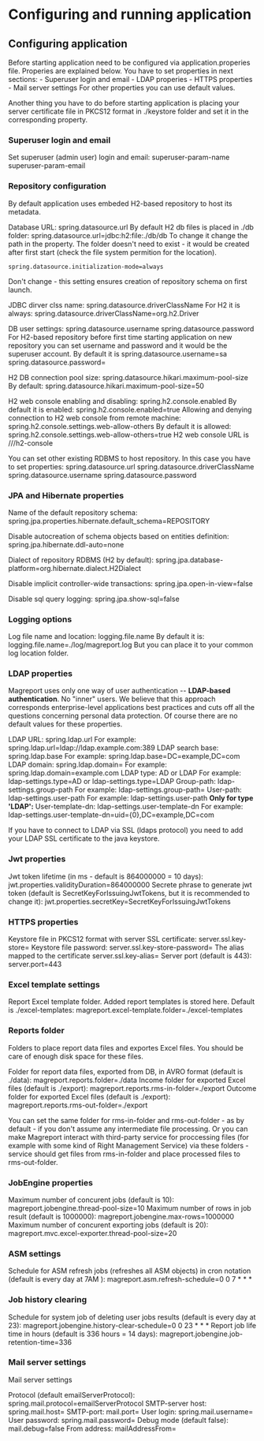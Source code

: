 # Configuring and running application

## Configuring application

Before starting application need to be configured via application.properies file. Properies are explained below. You have to set properties in next sections:
    - Superuser login and email
    - LDAP properies
    - HTTPS properties
    - Mail server settings
For other properties you can use default values.

Another thing you have to do before starting application is placing your server certificate file in PKCS12 format in ./keystore folder and set it in the corresponding property.

### Superuser login and email

Set superuser (admin user) login and email:
    superuser-param-name
    superuser-param-email

### Repository configuration

By default application uses embeded H2-based repository to host its metadata. 

Database URL:
    spring.datasource.url
By default H2 db files is placed in ./db folder:
    spring.datasource.url=jdbc:h2:file:./db/db
To change it change the path in the property. The folder doesn't need to exist - it would be created after first start (check the file system permition for the location).

    spring.datasource.initialization-mode=always
Don't change - this setting ensures creation of repository schema on first launch.

JDBC dirver clss name:
    spring.datasource.driverClassName
For H2 it is always:
    spring.datasource.driverClassName=org.h2.Driver
    
DB user settings:
    spring.datasource.username
    spring.datasource.password    
For H2-based repository before first time starting application on new repository you can set username and password and it would be the superuser account. By default it is
    spring.datasource.username=sa
    spring.datasource.password=
    
H2 DB connection pool size:
    spring.datasource.hikari.maximum-pool-size
By default:
    spring.datasource.hikari.maximum-pool-size=50
    
H2 web console enabling and disabling:
    spring.h2.console.enabled
By default it is enabled:
    spring.h2.console.enabled=true
Allowing and denying connection to H2 web console from remote machine:
    spring.h2.console.settings.web-allow-others
By default it is allowed:
    spring.h2.console.settings.web-allow-others=true
H2 web console URL is
    <protocol>//<server host and port>/h2-console
    
You can set other existing RDBMS to host repository. In this case you have to set properties:
    spring.datasource.url
    spring.datasource.driverClassName
    spring.datasource.username
    spring.datasource.password
    
### JPA and Hibernate properties
Name of the default repository schema: 
    spring.jpa.properties.hibernate.default_schema=REPOSITORY

Disable autocreation of schema objects based on entities definition:
    spring.jpa.hibernate.ddl-auto=none

Dialect of repository RDBMS (H2 by default):
    spring.jpa.database-platform=org.hibernate.dialect.H2Dialect

Disable implicit controller-wide transactions:
    spring.jpa.open-in-view=false

Disable sql query logging:
    spring.jpa.show-sql=false

### Logging options

Log file name and location:
    logging.file.name
By default it is:
    logging.file.name=./log/magreport.log
But you can place it to your common log location folder.

### LDAP properties

Magreport uses only one way of user authentication -- **LDAP-based authentication**. No "inner" users. We believe that this approach corresponds enterprise-level applications best practices
and cuts off all the questions concerning personal data protection. Of course there are no default values for these properties.

LDAP URL:
    spring.ldap.url
For example:
    spring.ldap.url=ldap://ldap.example.com:389
LDAP search base:
    spring.ldap.base
For example:
    spring.ldap.base=DC=example,DC=com
LDAP domain:
    spring.ldap.domain=
For example:
    spring.ldap.domain=example.com
LDAP type:
    AD or LDAP
For example:
    ldap-settings.type=AD or ldap-settings.type=LDAP
Group-path:
    ldap-settings.group-path
For example:
    ldap-settings.group-path=
User-path:
    ldap-settings.user-path
For example:
    ldap-settings.user-path
**Only for type 'LDAP':**
User-template-dn:
    ldap-settings.user-template-dn
For example:
    ldap-settings.user-template-dn=uid={0},DC=example,DC=com


If you have to connect to LDAP via SSL (ldaps protocol) you need to add your LDAP SSL certificate to the java keystore.

### Jwt properties

Jwt token lifetime (in ms - default is 864000000 = 10 days):
    jwt.properties.validityDuration=864000000
Secrete phrase to generate jwt token (default is SecretKeyForIssuingJwtTokens, but it is recommended to change it):
    jwt.properties.secretKey=SecretKeyForIssuingJwtTokens

### HTTPS properties

Keystore file in PKCS12 format with server SSL certificate:
    server.ssl.key-store=
Keystore file password:
    server.ssl.key-store-password=
The alias mapped to the certificate
    server.ssl.key-alias=
Server port (default is 443):
    server.port=443
    
### Excel template settings

Report Excel template folder. Added report templates is stored here. Default is ./excel-templates:
    magreport.excel-template.folder=./excel-templates

### Reports folder

Folders to place report data files and exportes Excel files. You should be care of enough disk space for these files.

Folder for report data files, exported from DB, in AVRO format (default is ./data):
    magreport.reports.folder=./data
Income folder for exported Excel files (default is ./export):
    magreport.reports.rms-in-folder=./export
Outcome folder for exported Excel files (default is ./export):    
    magreport.reports.rms-out-folder=./export
   
You can set the same folder for rms-in-folder and rms-out-folder - as by default - if you don't assume any intermediate file processing. Or you can make Magreport interact with 
third-party service for proccessing files (for example with some kind of Right Management Service) via these folders - service should get files from rms-in-folder and place processed 
files to rms-out-folder.

### JobEngine properties

Maximum number of concurent jobs (default is 10):
    magreport.jobengine.thread-pool-size=10
Maximum number of rows in job result (default is 1000000):
    magreport.jobengine.max-rows=1000000
Maximum number of concurent exporting jobs (default is 20):
    magreport.mvc.excel-exporter.thread-pool-size=20
    
    
### ASM settings

Schedule for ASM refresh jobs (refreshes all ASM objects) in cron notation (default is every day at 7AM ):
    magreport.asm.refresh-schedule=0 0 7 * * *
    
### Job history clearing
Schedule for system job of deleting user jobs results (default is every day at 23):
    magreport.jobengine.history-clear-schedule=0 0 23 * * *
Report job life time in hours (default is 336 hours = 14 days):
    magreport.jobengine.job-retention-time=336
    
### Mail server settings

Mail server settings

Protocol (default emailServerProtocol):
    spring.mail.protocol=emailServerProtocol
SMTP-server host:
    spring.mail.host=
SMTP-port:
    mail.port=
User login:
    spring.mail.username=
User password:
    spring.mail.password=
Debug mode (default false):
    mail.debug=false
From address:
    mailAddressFrom=
